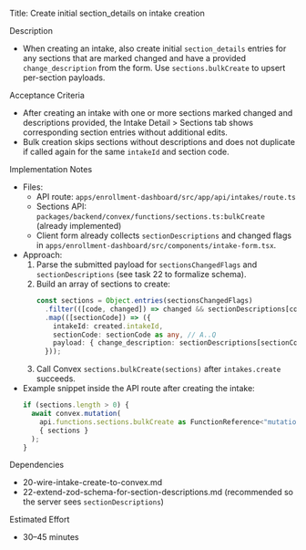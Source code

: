 Title: Create initial section_details on intake creation

Description
- When creating an intake, also create initial `section_details` entries for any sections that are marked changed and have a provided `change_description` from the form. Use `sections.bulkCreate` to upsert per-section payloads.

Acceptance Criteria
- After creating an intake with one or more sections marked changed and descriptions provided, the Intake Detail > Sections tab shows corresponding section entries without additional edits.
- Bulk creation skips sections without descriptions and does not duplicate if called again for the same `intakeId` and section code.

Implementation Notes
- Files:
  - API route: `apps/enrollment-dashboard/src/app/api/intakes/route.ts`
  - Sections API: `packages/backend/convex/functions/sections.ts:bulkCreate` (already implemented)
  - Client form already collects `sectionDescriptions` and changed flags in `apps/enrollment-dashboard/src/components/intake-form.tsx`.
- Approach:
  1) Parse the submitted payload for `sectionsChangedFlags` and `sectionDescriptions` (see task 22 to formalize schema).
  2) Build an array of sections to create:
     ```ts
     const sections = Object.entries(sectionsChangedFlags)
       .filter(([code, changed]) => changed && sectionDescriptions[code])
       .map(([sectionCode]) => ({
         intakeId: created.intakeId,
         sectionCode: sectionCode as any, // A..Q
         payload: { change_description: sectionDescriptions[sectionCode] }
       }));
     ```
  3) Call Convex `sections.bulkCreate(sections)` after `intakes.create` succeeds.
- Example snippet inside the API route after creating the intake:
  ```ts
  if (sections.length > 0) {
    await convex.mutation(
      api.functions.sections.bulkCreate as FunctionReference<"mutation">,
      { sections }
    );
  }
  ```

Dependencies
- 20-wire-intake-create-to-convex.md
- 22-extend-zod-schema-for-section-descriptions.md (recommended so the server sees `sectionDescriptions`)

Estimated Effort
- 30–45 minutes

